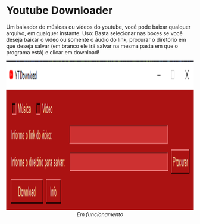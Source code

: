 # Youtube Downloader
Um baixador de músicas ou vídeos do youtube, você pode baixar qualquer arquivo, em qualquer instante.
Uso: 
Basta selecionar nas boxes se você deseja baixar o vídeo ou somente o áudio do link, procurar o diretório em que deseja salvar (em branco ele irá salvar na mesma pasta em que o programa está) e clicar em download!

<p align="center">
  <img height=400 src="/img/Screenshot_1.png" >
  <br>
  <i>Em funcionamento </i>
</p>
